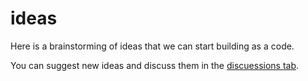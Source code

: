 # ideas
Here is a brainstorming of ideas that we can start building as a code. 

You can suggest new ideas and discuss them in the [discuessions tab](https://github.com/Yemeni-Open-Source/ideas/discussions).
